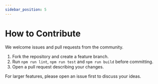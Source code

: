```yaml
---
sidebar_position: 5
---
```


# How to Contribute

We welcome issues and pull requests from the community.

1. Fork the repository and create a feature branch.
2. Run `npm run lint`, `npm run test` and `npm run build` before committing.
3. Open a pull request describing your changes.

For larger features, please open an issue first to discuss your ideas.
